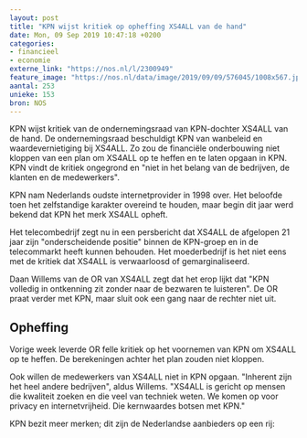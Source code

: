 ```yaml
---
layout: post
title: "KPN wijst kritiek op opheffing XS4ALL van de hand"
date: Mon, 09 Sep 2019 10:47:18 +0200
categories: 
- financieel 
- economie 
externe_link: "https://nos.nl/l/2300949"
feature_image: "https://nos.nl/data/image/2019/09/09/576045/1008x567.jpg"
aantal: 253
unieke: 153
bron: NOS
---
```


<p>KPN wijst kritiek van de ondernemingsraad van KPN-dochter XS4ALL van de hand. De ondernemingsraad beschuldigt KPN van wanbeleid en waardevernietiging bij XS4ALL. Zo zou de financiële onderbouwing niet kloppen van een plan om XS4ALL op te heffen en te laten opgaan in KPN. KPN vindt de kritiek ongegrond en "niet in het belang van de bedrijven, de klanten en de medewerkers".</p>
<p>KPN nam Nederlands oudste internetprovider in 1998 over. Het beloofde toen het zelfstandige karakter overeind te houden, maar begin dit jaar werd bekend dat KPN het merk XS4ALL opheft.</p>
<p>Het telecombedrijf zegt nu in een persbericht dat XS4ALL de afgelopen 21 jaar zijn "onderscheidende positie" binnen de KPN-groep en in de telecommarkt heeft kunnen behouden. Het moederbedrijf is het niet eens met de kritiek dat XS4ALL is verwaarloosd of gemarginaliseerd.</p>
<p>Daan Willems van de OR van XS4ALL zegt dat het erop lijkt dat "KPN volledig in ontkenning zit zonder naar de bezwaren te luisteren". De OR praat verder met KPN, maar sluit ook een gang naar de rechter niet uit.</p>
<h2>Opheffing</h2>
<p>Vorige week leverde OR felle kritiek op het voornemen van KPN om XS4ALL op te heffen. De berekeningen achter het plan zouden niet kloppen.</p>
<p>Ook willen de medewerkers van XS4ALL niet in KPN opgaan. "Inherent zijn het heel andere bedrijven", aldus Willems. "XS4ALL is gericht op mensen die kwaliteit zoeken en die veel van techniek weten. We komen op voor privacy en internetvrijheid. Die kernwaardes botsen met KPN."</p>
<p>KPN bezit meer merken; dit zijn de Nederlandse aanbieders op een rij: </p>
